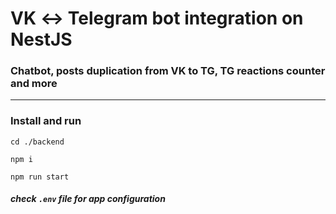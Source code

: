# VK ↔ Telegram bot integration on NestJS

### Chatbot, posts duplication from VK to TG, TG reactions counter and more

***

### Install and run

```shell
cd ./backend

npm i

npm run start
```

##### check `.env` file for app configuration
